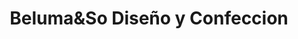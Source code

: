 ---
title: "Beluma&So Diseño y Confeccion"
url: /posadas/belumaundso-diseno-y-confeccion/
shop: ropa
---